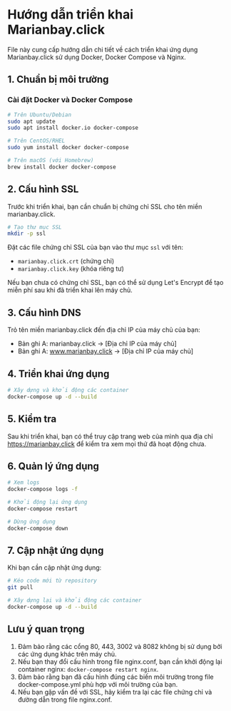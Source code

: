 # Hướng dẫn triển khai Marianbay.click

File này cung cấp hướng dẫn chi tiết về cách triển khai ứng dụng Marianbay.click sử dụng Docker, Docker Compose và Nginx.

## 1. Chuẩn bị môi trường

### Cài đặt Docker và Docker Compose

```bash
# Trên Ubuntu/Debian
sudo apt update
sudo apt install docker.io docker-compose

# Trên CentOS/RHEL
sudo yum install docker docker-compose

# Trên macOS (với Homebrew)
brew install docker docker-compose
```

## 2. Cấu hình SSL

Trước khi triển khai, bạn cần chuẩn bị chứng chỉ SSL cho tên miền marianbay.click.

```bash
# Tạo thư mục SSL
mkdir -p ssl
```

Đặt các file chứng chỉ SSL của bạn vào thư mục `ssl` với tên:
- `marianbay.click.crt` (chứng chỉ)
- `marianbay.click.key` (khóa riêng tư)

Nếu bạn chưa có chứng chỉ SSL, bạn có thể sử dụng Let's Encrypt để tạo miễn phí sau khi đã triển khai lên máy chủ.

## 3. Cấu hình DNS

Trỏ tên miền marianbay.click đến địa chỉ IP của máy chủ của bạn:

- Bản ghi A: marianbay.click -> [Địa chỉ IP của máy chủ]
- Bản ghi A: www.marianbay.click -> [Địa chỉ IP của máy chủ]

## 4. Triển khai ứng dụng

```bash
# Xây dựng và khởi động các container
docker-compose up -d --build
```

## 5. Kiểm tra

Sau khi triển khai, bạn có thể truy cập trang web của mình qua địa chỉ https://marianbay.click để kiểm tra xem mọi thứ đã hoạt động chưa.

## 6. Quản lý ứng dụng

```bash
# Xem logs
docker-compose logs -f

# Khởi động lại ứng dụng
docker-compose restart

# Dừng ứng dụng
docker-compose down
```

## 7. Cập nhật ứng dụng

Khi bạn cần cập nhật ứng dụng:

```bash
# Kéo code mới từ repository
git pull

# Xây dựng lại và khởi động các container
docker-compose up -d --build
```

## Lưu ý quan trọng

1. Đảm bảo rằng các cổng 80, 443, 3002 và 8082 không bị sử dụng bởi các ứng dụng khác trên máy chủ.
2. Nếu bạn thay đổi cấu hình trong file nginx.conf, bạn cần khởi động lại container nginx: `docker-compose restart nginx`.
3. Đảm bảo rằng bạn đã cấu hình đúng các biến môi trường trong file docker-compose.yml phù hợp với môi trường của bạn.
4. Nếu bạn gặp vấn đề với SSL, hãy kiểm tra lại các file chứng chỉ và đường dẫn trong file nginx.conf.